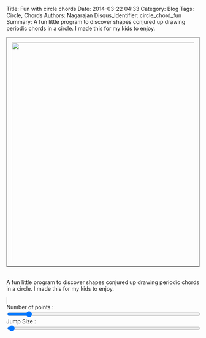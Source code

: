 Title: Fun with circle chords
Date: 2014-03-22 04:33
Category: Blog
Tags: Circle, Chords
Authors: Nagarajan
Disqus_Identifier: circle_chord_fun
Summary: A fun little program to discover shapes conjured up drawing periodic chords in a circle. I made this for my kids to enjoy. <br /> <div style="display: flex; justify-content: center"><img style="width: 600px; border: 2px solid gray; padding: 12px; box-sizing: border-box" src="/images/circle chord screenshot.png" /></div> <br />

A fun little program to discover shapes conjured up drawing periodic chords in a circle. I made this for my kids to enjoy.

<style>
    #DemoCanvas {
        border: 1px solid #ddd;
    }
</style>
<body>
<canvas id="DemoCanvas" style="width: 100%"></canvas>
<br />

<div style="text-align: start">Number of points : </div>
<input type="range" min="1" max="2000" value="200" class="slider" id="numPointsSlider" style="width:100%">
<div id="numPointsDisplay" style="text-align: end"></div>

<div style="text-align: start">Jump Size : </div>
<input type="range" min="1" max="5000" value="40" class="slider" id="kJumpSlider" style="width:100%">
<div id="jumpSizeDisplay" style="text-align: end"></div>

<script>

    let width = 800
    let height = 600
    let nCirPts = 100
    let kJump = 4


    const wb2 = width / 2
    const hb2 = height / 2
    const cRadius = 0.8 * hb2

    let canvas = document.getElementById('DemoCanvas');
    let numPointsSlider = document.getElementById('numPointsSlider');
    let kJumpSlider = document.getElementById('kJumpSlider');
    let numPointsDisplay = document.getElementById('numPointsDisplay')
    let jumpSizeDisplay = document.getElementById('jumpSizeDisplay')

    canvas.setAttribute('width', width)
    canvas.setAttribute('height', height)

    numPointsSlider.oninput = function () {
        nCirPts = parseInt(this.value)
        const context = canvas.getContext('2d')
        context.clearRect(0, 0, canvas.width, canvas.height)
        numPointsDisplay.innerHTML = this.value

        drawFig(nCirPts, cRadius, kJump, canvas)
    }

    kJumpSlider.oninput = function () {
        kJump = parseFloat(this.value)/10.0
        const context = canvas.getContext('2d')
        context.clearRect(0, 0, canvas.width, canvas.height)
        jumpSizeDisplay.innerHTML = kJump.toString()

        drawFig(nCirPts, cRadius, kJump, canvas)
    }



    //Always check for properties and methods, to make sure your code doesn't break in other browsers.
    function line(x1, y1, x2, y2, canvas) {
        if (canvas.getContext) {
            var context = canvas.getContext('2d');
            context.beginPath();
            context.moveTo(x1, y1);
            context.lineTo(x2, y2);
            context.stroke();
        }
    }

    function offsetLine(p1, p2, canvas) {
        let  [x1, y1] = p1
        let [x2, y2] = p2
        x1 = wb2 + x1
        x2 = wb2 + x2
        y1 = hb2 - y1
        y2 = hb2 - y2
        line(x1, y1, x2, y2, canvas)
    }


    function getCircPts(nps, radius) {
        const scale = 2*Math.PI/nps
        const points = [];
        [...Array(nps).keys()].forEach(x => {
            const xs = x*scale
            const px = Math.cos(xs) * radius
            const py = Math.sin(xs) * radius
            points.push([px, py])
        })
        return points
    }


    function drawFig(nps, radius, jump, canvas) {
        const cPtsLocs = getCircPts(nps, radius);
        [...Array(nps).keys()].forEach( x => {
            const l1 = x + 1
            const l2 = Math.round(l1*jump)
            const p1 = cPtsLocs[l1 - 1]
            const p2 = cPtsLocs[(l2 - 1) % nps]
            offsetLine(p1, p2, canvas)
        })
    }

    function sleep(milliseconds) {
        var start = new Date().getTime();
        for (var i = 0; i < 1e7; i++) {
            if ((new Date().getTime() - start) > milliseconds) {
            break;
            }
        }
    }

    drawFig(nCirPts, cRadius, kJump, canvas)
    numPointsDisplay.innerHTML = nCirPts.toString()
    jumpSizeDisplay.innerHTML = kJump.toString()

</script>
</body>

